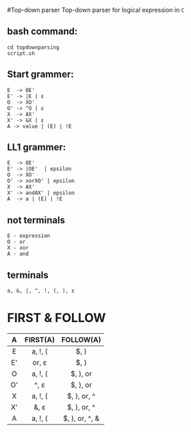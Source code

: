 #Top-down parser
Top-down parser for logical expression in ```C```

bash command:
---
    cd topdownparsing
    script.sh

Start grammer:
---
    E  -> OE'
    E' -> |E | ε
    O  -> XO'
    O' -> ^O | ε
    X  -> AX'
    X' -> &X | ε
    A -> value | (E) | !E

LL1 grammer:
---
    E  -> OE'
    E' -> |OE'  | epsilon
    O  -> XO'
    O' -> xorXO' | epsilon
    X  -> AX'
    X' -> andAX' | epsilon
    A  -> a | (E) | !E

not terminals
---
    E - expression
    O - or
    X - xor
    A - and

terminals
---
    a, &, |, ^, !, (, ), ε

FIRST & FOLLOW
===
|A          |FIRST(A)   |FOLLOW(A)        |
|:---------:|:---------:|:---------------:|
|E          |a, !, (    |$, )             |
|E'         |or, ɛ      |$, )             |
|O          |a, !, (    |$, ), or         |
|O'         |^, ɛ       |$, ), or         |
|X          |a, !, (    |$, ), or, ^      |
|X'         |&, ɛ       |$, ), or, ^      |
|A          |a, !, (    |$, ), or, ^, &   |